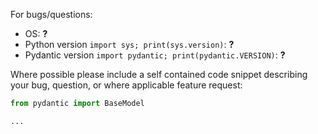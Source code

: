 <!-- Questions, Feature Requests, and Bug Reports are all welcome -->
<!-- please prefix issue titles with "Question: ", "Feature Request: ", or "Bug: " -->

For bugs/questions:
* OS: **?**
* Python version `import sys; print(sys.version)`: **?**
* Pydantic version `import pydantic; print(pydantic.VERSION)`: **?**

Where possible please include a self contained code snippet describing your 
bug, question, or where applicable feature request:

```py
from pydantic import BaseModel

...
```
